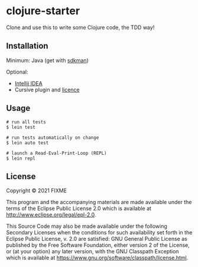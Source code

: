 # clojure-starter
Clone and use this to write some Clojure code, the TDD way!

## Installation

Minimum: Java (get with [sdkman](https://sdkman.io/))

Optional:
- [Intellij IDEA](https://www.jetbrains.com/idea/download)
- Cursive plugin and [licence](https://cursive-ide.com/buy.html)

## Usage

```shell
# run all tests
$ lein test

# run tests automatically on change
$ lein auto test

# launch a Read-Eval-Print-Loop (REPL)
$ lein repl
```

## License

Copyright © 2021 FIXME

This program and the accompanying materials are made available under the
terms of the Eclipse Public License 2.0 which is available at
http://www.eclipse.org/legal/epl-2.0.

This Source Code may also be made available under the following Secondary
Licenses when the conditions for such availability set forth in the Eclipse
Public License, v. 2.0 are satisfied: GNU General Public License as published by
the Free Software Foundation, either version 2 of the License, or (at your
option) any later version, with the GNU Classpath Exception which is available
at https://www.gnu.org/software/classpath/license.html.
